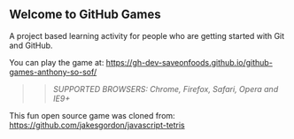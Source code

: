 ## Welcome to GitHub Games

A project based learning activity for people who are getting started with Git and GitHub.

You can play the game at: https://gh-dev-saveonfoods.github.io/github-games-anthony-so-sof/

>> _*SUPPORTED BROWSERS*: Chrome, Firefox, Safari, Opera and IE9+_

This fun open source game was cloned from: https://github.com/jakesgordon/javascript-tetris
